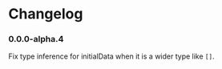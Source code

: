 # Changelog

### 0.0.0-alpha.4

Fix type inference for initialData when it is a wider type like `[]`.
